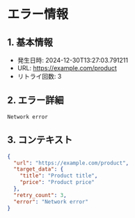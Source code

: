 # エラー情報

## 1. 基本情報
- 発生日時: 2024-12-30T13:27:03.791211
- URL: https://example.com/product
- リトライ回数: 3

## 2. エラー詳細
```
Network error
```

## 3. コンテキスト
```json
{
  "url": "https://example.com/product",
  "target_data": {
    "title": "Product title",
    "price": "Product price"
  },
  "retry_count": 3,
  "error": "Network error"
}
```
